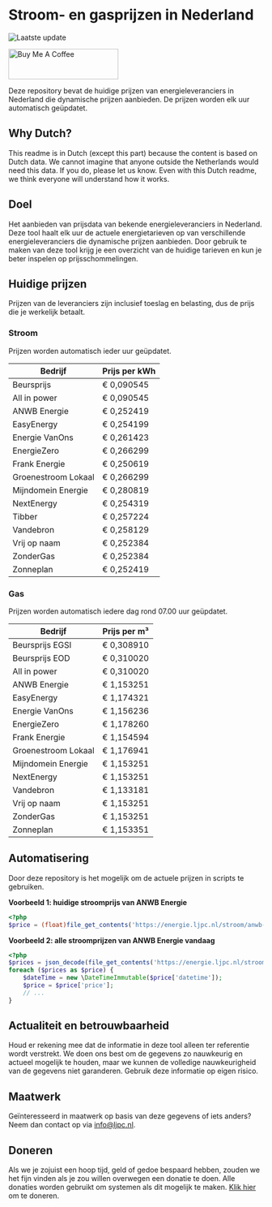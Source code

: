# Stroom- en gasprijzen in Nederland

![Laatste update](https://img.shields.io/badge/laatste%20update-2025--10--30%2021%3A00%20CET-brightgreen)

<a href="https://www.buymeacoffee.com/Lars-" target="_blank"><img src="https://cdn.buymeacoffee.com/buttons/v2/default-orange.png" alt="Buy Me A Coffee" height="60" style="height: 60px !important;width: 217px !important;" ></a>

Deze repository bevat de huidige prijzen van energieleveranciers in Nederland die dynamische prijzen aanbieden. De prijzen worden elk uur automatisch geüpdatet.

## Why Dutch?

This readme is in Dutch (except this part) because the content is based on Dutch data. We cannot imagine that anyone outside the Netherlands would need this data. If you do, please let us know. Even with this Dutch readme, we think
everyone will understand how it works.

## Doel

Het aanbieden van prijsdata van bekende energieleveranciers in Nederland. Deze tool haalt elk uur de actuele energietarieven op van verschillende energieleveranciers die dynamische prijzen aanbieden. Door gebruik te maken van deze tool
krijg je een overzicht van de huidige tarieven en kun je beter inspelen op prijsschommelingen.

## Huidige prijzen

Prijzen van de leveranciers zijn inclusief toeslag en belasting, dus de prijs die je werkelijk betaalt.

### Stroom

Prijzen worden automatisch ieder uur geüpdatet.

 Bedrijf | Prijs per kWh 
---------|---------------
Beursprijs | € 0,090545
All in power | € 0,090545
ANWB Energie | € 0,252419
EasyEnergy | € 0,254199
Energie VanOns | € 0,261423
EnergieZero | € 0,266299
Frank Energie | € 0,250619
Groenestroom Lokaal | € 0,266299
Mijndomein Energie | € 0,280819
NextEnergy | € 0,254319
Tibber | € 0,257224
Vandebron | € 0,258129
Vrij op naam | € 0,252384
ZonderGas | € 0,252384
Zonneplan | € 0,252419


### Gas

Prijzen worden automatisch iedere dag rond 07.00 uur geüpdatet.

 Bedrijf | Prijs per m³ 
---------|--------------
Beursprijs EGSI | € 0,308910
Beursprijs EOD | € 0,310020
All in power | € 0,310020
ANWB Energie | € 1,153251
EasyEnergy | € 1,174321
Energie VanOns | € 1,156236
EnergieZero | € 1,178260
Frank Energie | € 1,154594
Groenestroom Lokaal | € 1,176941
Mijndomein Energie | € 1,153251
NextEnergy | € 1,153251
Vandebron | € 1,133181
Vrij op naam | € 1,153251
ZonderGas | € 1,153251
Zonneplan | € 1,153351


## Automatisering

Door deze repository is het mogelijk om de actuele prijzen in scripts te gebruiken.

**Voorbeeld 1: huidige stroomprijs van ANWB Energie**

```php
<?php
$price = (float)file_get_contents('https://energie.ljpc.nl/stroom/anwb-energie-nu.txt');

```

**Voorbeeld 2: alle stroomprijzen van ANWB Energie vandaag**

```php
<?php
$prices = json_decode(file_get_contents('https://energie.ljpc.nl/stroom/all-in-power-vandaag.json'),true);
foreach ($prices as $price) {
    $dateTime = new \DateTimeImmutable($price['datetime']);
    $price = $price['price'];
    // ...
}
```

## Actualiteit en betrouwbaarheid

Houd er rekening mee dat de informatie in deze tool alleen ter referentie wordt verstrekt. We doen ons best om de gegevens zo nauwkeurig en actueel mogelijk te houden, maar we kunnen de volledige nauwkeurigheid van de gegevens niet
garanderen. Gebruik deze informatie op eigen risico.

## Maatwerk

Geïnteresseerd in maatwerk op basis van deze gegevens of iets anders? Neem dan contact op
via [info@ljpc.nl](mailto:info@ljpc.nl?subject=Energie%20prijzen).

## Doneren

Als we je zojuist een hoop tijd, geld of gedoe bespaard hebben, zouden we het fijn vinden als je zou willen overwegen een
donatie te doen. Alle donaties worden gebruikt om systemen als dit mogelijk te
maken. [Klik hier](https://www.buymeacoffee.com/Lars-) om te doneren.
